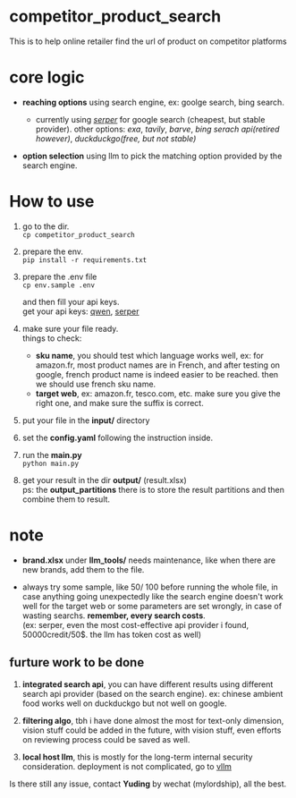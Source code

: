 # competitor_product_search
This is to help online retailer find the url of product on competitor  platforms

# core logic 

- **reaching options** using search engine, ex: goolge search, bing search.  
    - currently using [*serper*](https://serper.dev/login) for google search (cheapest, but stable provider). other options: *exa*, *tavily*, *barve*, *bing serach api(retired however)*, *duckduckgo(free, but not stable)*

- **option selection** using llm to pick the matching option provided by the search engine.

# How to use 
1. go to the dir.  
`cp competitor_product_search`   

2. prepare the env.  
`pip install -r requirements.txt`  
  
3. prepare the .env file  
`cp env.sample .env`  

    and then fill your api keys.  
    get your api keys: [qwen](https://bailian.console.aliyun.com/?utm_content=se_1021228063&gclid=EAIaIQobChMIy6uAor6qkAMVlYi5BR3ehBiREAAYASAAEgL5YfD_BwE#/home), [serper](https://serper.dev/login)
  
4. make sure your file ready.  
    things to check:
    - **sku name**, you should test which language works well, ex: for amazon.fr, most product names are in French, and after testing on google, french product name is indeed easier to be reached. then we should use french sku name. 
    - **target web**, ex: amazon.fr, tesco.com, etc. make sure you give the right one, and make sure the suffix is correct.

5. put your file in the **input/** directory  
6. set the **config.yaml** following the instruction inside. 
7. run the **main.py**  
`python main.py`
8. get your result in the dir **output/** (result.xlsx)   
ps: the **output_partitions** there is to store the result partitions and then combine them to result.   

# note  
- **brand.xlsx** under **llm_tools/** needs maintenance, like when there are new brands, add them to the file.  

- always try some sample, like 50/ 100 before running the whole file, in case anything going unexpectedly like the search engine doesn't work well for the target web or some parameters are set wrongly, in case of wasting searchs. **remember, every search costs**.  
(ex: serper, even the most cost-effective api provider i found, 50000credit/50$. the llm has token cost as well)


## furture work to be done
1. **integrated search api**, you can have different results using different search api provider (based on the search engine). ex:  chinese ambient food works well on duckduckgo but not well on google.  

2. **filtering algo**, tbh i have done almost the most for text-only dimension, vision stuff could be added in the future, with vision stuff, even efforts on reviewing process could be saved as well.  
  
3. **local host llm**, this is mostly for the long-term internal security consideration. deployment is not complicated, go to [vllm](https://docs.vllm.ai/en/latest/)




Is there still any issue, contact **Yuding** by wechat (mylordship), all the best.  
